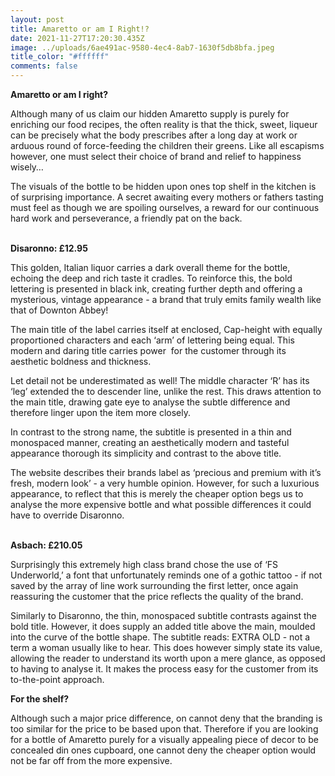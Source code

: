 ```yaml
---
layout: post
title: Amaretto or am I Right!?
date: 2021-11-27T17:20:30.435Z
image: ../uploads/6ae491ac-9580-4ec4-8ab7-1630f5db8bfa.jpeg
title_color: "#ffffff"
comments: false
---
```

**Amaretto or am I right?**

Although many of us claim our hidden Amaretto supply is purely for enriching our food recipes, the often reality is that the thick, sweet, liqueur can be precisely what the body prescribes after a long day at work or arduous round of force-feeding the children their greens. Like all escapisms however, one must select their choice of brand and relief to happiness wisely…

The visuals of the bottle to be hidden upon ones top shelf in the kitchen is of surprising importance. A secret awaiting every mothers or fathers tasting must feel as though we are spoiling ourselves, a reward for our continuous hard work and perseverance, a friendly pat on the back. 

\
**Disaronno: £12.95**

This golden, Italian liquor carries a dark overall theme for the bottle, echoing the deep and rich taste it cradles. To reinforce this, the bold lettering is presented in black ink, creating further depth and offering a mysterious, vintage appearance - a brand that truly emits family wealth like that of Downton Abbey! 

The main title of the label carries itself at enclosed, Cap-height with equally proportioned characters and each ‘arm’ of lettering being equal. This modern and daring title carries power  for the customer through its aesthetic boldness and thickness. 

Let detail not be underestimated as well! The middle character ‘R’ has its ‘leg’ extended the to descender line, unlike the rest. This draws attention to the main title, drawing gate eye to analyse the subtle difference and therefore linger upon the item more closely.

In contrast to the strong name, the subtitle is presented in a thin and monospaced manner, creating an aesthetically modern and tasteful appearance thorough its simplicity and contrast to the above title.

The website describes their brands label as ‘precious and premium with it’s fresh, modern look’ - a very humble opinion. However, for such a luxurious appearance, to reflect that this is merely the cheaper option begs us to analyse the more expensive bottle and what possible differences it could have to override Disaronno.

\
**Asbach: £210.05**

Surprisingly this extremely high class brand chose the use of ‘FS Underworld,’ a font that unfortunately reminds one of a gothic tattoo - if not saved by the array of line work surrounding the first letter, once again reassuring the customer that the price reflects the quality of the brand. 

Similarly to Disaronno, the thin, monospaced subtitle contrasts against the bold title. However, it does supply an added title above the main, moulded into the curve of the bottle shape. The subtitle reads: EXTRA OLD - not a term a woman usually like to hear. This does however simply state its value, allowing the reader to understand its worth upon a mere glance, as opposed to having to analyse it. It makes the process easy for the customer from its to-the-point approach.



**For the shelf?**

Although such a major price difference, on cannot deny that the branding is too similar for the price to be based upon that. Therefore if you are looking for a bottle of Amaretto purely for a visually appealing piece of decor to be concealed din ones cupboard, one cannot deny the cheaper option would not be far off from the more expensive.